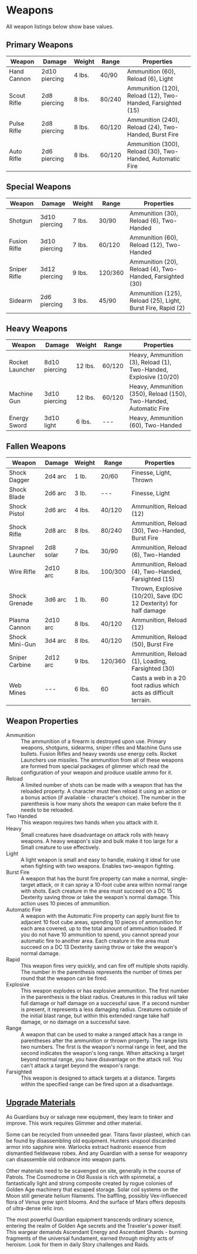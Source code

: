# Weapons
All weapon listings below show base values.
## Primary Weapons
Weapon          | Damage        | Weight  | Range   | Properties
----------------|---------------|---------|---------|------------------------------------------------------
Hand Cannon     | 2d10 piercing | 4 lbs.  | 40/90   | Ammunition (60), Reload (6), Light
Scout Rifle     | 2d8 piercing  | 8 lbs.  | 80/240  | Ammunition (120), Reload (12), Two-Handed, Farsighted (15)
Pulse Rifle     | 2d8 piercing  | 8 lbs.  | 60/120  | Ammunition (240), Reload (24), Two-Handed, Burst Fire
Auto Rifle      | 2d6 piercing  | 8 lbs.  | 60/120  | Ammunition (300), Reload (30), Two-Handed, Automatic Fire
## Special Weapons
Weapon          | Damage        | Weight  | Range   | Properties
----------------|---------------|---------|---------|------------------------------------------------------
Shotgun         | 3d10 piercing | 7 lbs.  | 30/90   | Ammunition (30), Reload (6), Two-Handed
Fusion Rifle    | 3d10 piercing | 7 lbs.  | 60/120  | Ammunition (60), Reload (12), Two-Handed
Sniper Rifle    | 3d12 piercing | 9 lbs.  | 120/360 | Ammunition (20), Reload (4), Two-Handed, Farsighted (30)
Sidearm         | 2d6 piercing  | 3 lbs.  | 45/90   | Ammunition (125), Reload (25), Light, Burst Fire, Rapid (2)
## Heavy Weapons
Weapon          | Damage        | Weight  | Range   | Properties
----------------|---------------|---------|---------|------------------------------------------------------
Rocket Launcher | 8d10 piercing | 12 lbs. | 60/120  | Heavy, Ammunition (3), Reload (1), Two-Handed, Explosive (10/20)
Machine Gun     | 3d10 piercing | 12 lbs. | 60/120  | Heavy, Ammunition (350), Reload (150), Two-Handed, Automatic Fire
Energy Sword    | 3d10 light    | 6 lbs.  | ---     | Heavy, Ammunition (60), Two-Handed

## Fallen Weapons
Weapon            | Damage    | Weight  | Range   | Properties
------------------|-----------|---------|---------|------------------------------------
Shock Dagger      | 2d4 arc   | 1 lb.   | 20/60   | Finesse, Light, Thrown
Shock Blade       | 2d6 arc   | 3 lb.   |  ---    | Finesse, Light
Shock Pistol      | 2d6 arc   | 4 lbs.  | 40/120  | Ammunition, Reload (12)
Shock Rifle       | 2d8 arc   | 8 lbs.  | 80/240  | Ammunition, Reload (30), Two-Handed, Burst Fire
Shrapnel Launcher | 2d8 solar | 7 lbs.  | 30/90   | Ammunition, Reload (6), Two-Handed
Wire Rifle        | 2d10 arc  | 8 lbs.  | 100/300 | Ammunition, Reload (4), Two-Handed, Farsighted (15)
Shock Grenade     | 3d6 arc   | 1 lb.   | 60      | Thrown, Explosive (10/20), Save (DC 12 Dexterity) for half damage
Plasma Cannon     | 2d10 arc  | 8 lbs.  | 40/120  | Ammunition, Reload (12)
Shock Mini-Gun    | 3d4 arc   | 8 lbs.  | 40/120  | Ammunition, Reload (50), Burst Fire
Sniper Carbine    | 2d12 arc  | 9 lbs.  | 120/360 | Ammunition, Reload (1), Loading, Farsighted (30)
Web Mines         | ---       | 6 lbs.  | 60      | Casts a web in a 20 foot radius which acts as difficult terrain.

## Weapon Properties
<dl>
<dt>Ammunition</dt>
<dd>The ammunition of a firearm is destroyed upon use.  Primary weapons, shotguns, sidearms, sniper rifles and Machine Guns use bullets.  Fusion Rifles and heavy swords use energy cells.  Rocket Launchers use missiles.  The ammunition from all of these weapons are formed from special packages of glimmer which read the configuration of your weapon and produce usable ammo for it.</dd>
<dt>Reload</dt>
<dd>A limited number of shots can be made with a weapon that has the reloaded property.  A character must then reload it using an action or a bonus action (if available - character's choice).  The number in the parenthesis is how many shots the weapon can make before the it needs to be reloaded.</dd>
<dt>Two Handed</dt>
<dd>This weapon requires two hands when you attack with it.</dd>
<dt>Heavy</dt>
<dd>Small creatures have disadvantage on attack rolls with heavy weapons.  A heavy weapon's size and bulk make it too large for a Small creature to use effectively.</dd>
<dt>Light</dt>
<dd>A light weapon is small and easy to handle, making it ideal for use when fighting with two weapons.  Enables two-weapon fighting.</dd>
<dt>Burst Fire</dt>
<dd>A weapon that has the burst fire property can make a normal, single-target attack, or it can spray a 10-foot cube area within normal range with shots.  Each creature in the area must succeed on a DC 15 Dexterity saving throw or take the weapon's normal damage.  This action uses 10 pieces of ammunition.</dd>
<dt>Automatic Fire</dt>
<dd>A weapon with the Automatic Fire property can apply burst fire to adjacent 10 foot cube areas, spending 10 pieces of ammunition for each area covered, up to the total amount of ammunition loaded.  If you do not have 10 ammunition to spend, you cannot spread your automatic fire to another area.  Each creature in the area must succeed on a DC 13 Dexterity saving throw or take the weapon's normal damage.</dd>
<dt>Rapid</dt>
<dd>This weapon fires very quickly, and can fire off multiple shots rapidly.  The number in the parenthesis represents the number of times per round that the weapon can be fired.</dd>
<dt>Explosive</dt>
<dd>This weapon explodes or has explosive ammunition.  The first number in the parenthesis is the blast radius.  Creatures in this radius will take full damage or half damage on a successful save.  If a second number is present, it represents a less damaging radius.  Creatures outside of the initial blast range, but within this extended range take half damage, or no damage on a successful save.</dd>
<dt>Range</dt>
<dd>A weapon that can be used to make a ranged attack has a range in parentheses after the ammunition or thrown property.  The range lists two numbers.  The first is the weapon's normal range in feet, and the second indicates the weapon's long range.  When attacking a target beyond normal range, you have disavantage on the attack roll.  You can't attack a target beyond the weapon's range.</dd>
<dt>Farsighted</dt>
<dd>This weapon is designed to attack targets at a distance.  Targets within the specified range can be fired upon at a disadvantage.</dd>
</dl>

## [Upgrade Materials](http://destiny-grimoire.info/#Card-109020)
As Guardians buy or salvage new equipment, they learn to tinker and improve. This work requires Glimmer and other material.

Some can be recycled from unneeded gear. Titans favor plasteel, which can be found by disassembling old equipment. Hunters unspool discarded armor into sapphire wire. Warlocks extract hadronic essence from dismantled fieldweave robes. And any Guardian with a sense for weaponry can disassemble old ordnance into weapon parts.

Other materials need to be scavenged on site, generally in the course of Patrols. The Cosmodrome in Old Russia is rich with spinmetal, a fantastically light and strong composite created by rogue colonies of Golden Age machinery that escaped storage. Solar coil systems on the Moon still generate helium filaments. The baffling, possibly Vex-influenced flora of Venus grow spirit blooms. And the surface of Mars offers deposits of ultra-dense relic iron.

The most powerful Guardian equipment transcends ordinary science, entering the realm of Golden Age secrets and the Traveler's power itself. This wargear demands Ascendant Energy and Ascendant Shards - burning fragments of the universal fundament, earned through mighty acts of heroism.
Look for them in daily Story challenges and Raids.

